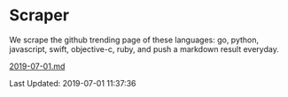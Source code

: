 # Scraper

We scrape the github trending page of these languages: go, python, javascript, swift, objective-c, ruby, and push a markdown result everyday.

[2019-07-01.md](https://github.com/henson/Scraper/blob/master/2019-07-01.md)

Last Updated: 2019-07-01 11:37:36